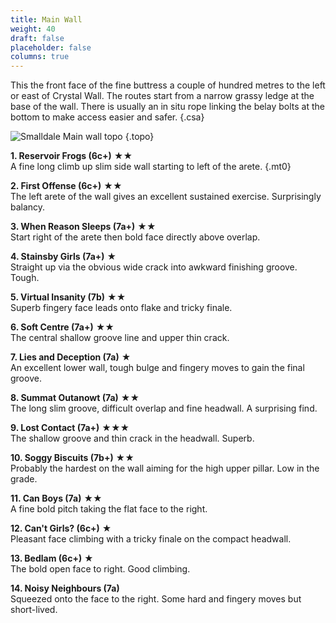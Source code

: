 ```yaml
---
title: Main Wall
weight: 40
draft: false
placeholder: false
columns: true
---
```



This the front face of the fine buttress a couple of hundred metres to the left or east of Crystal Wall. The routes start from a narrow grassy ledge at the base of the wall. There is usually an in situ rope linking the belay bolts at the bottom to make access easier and safer.
{.csa}

![Smalldale Main wall topo](/img/peak/buxton/smalldale-main-wall.jpg)
{.topo}

**1. Reservoir Frogs (6c+)** ★★  
A fine long climb up slim side wall starting to left of the arete.
{.mt0}

**2. First Offense (6c+)** ★★  
The left arete of the wall gives an excellent sustained exercise. Surprisingly balancy. 

**3. When Reason Sleeps (7a+)** ★★  
Start right of the arete then bold face directly above overlap.

**4. Stainsby Girls (7a+)** ★  
Straight up via the obvious wide crack into awkward finishing groove. Tough. 

**5. Virtual Insanity (7b)** ★★  
Superb fingery face leads onto flake and tricky finale. 

**6. Soft Centre (7a+)** ★★  
The central shallow groove line and upper thin crack. 

**7. Lies and Deception (7a)** ★  
An excellent lower wall, tough bulge and fingery moves to gain the final groove. 

**8. Summat Outanowt (7a)** ★★  
The long slim groove, difficult overlap and fine headwall. A surprising find. 

**9. Lost Contact (7a+)** ★★★  
The shallow groove and thin crack in the headwall. Superb. 

**10. Soggy Biscuits (7b+)** ★★  
Probably the hardest on the wall aiming for the high upper pillar. Low in the grade. 

**11. Can Boys (7a)** ★★  
A fine bold pitch taking the flat face to the right. 

**12. Can't Girls? (6c+)** ★  
Pleasant face climbing with a tricky finale on the compact headwall. 

**13. Bedlam (6c+)** ★  
The bold open face to right. Good climbing. 

**14. Noisy Neighbours (7a)**  
Squeezed onto the face to the right. Some hard and fingery moves but short-lived.